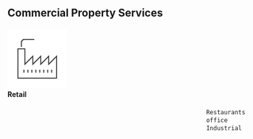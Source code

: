 ## Commercial Property Services 



<div class="row">

#### ![](./commercial.png)<br>Retail
															Restaurants
															office 
															Industrial			

</div>
